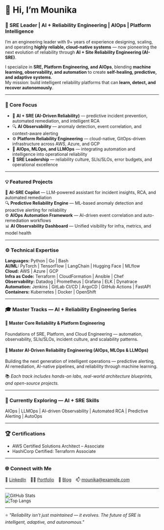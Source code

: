 # 👋 Hi, I’m Mounika  
### 🚀 SRE Leader | AI + Reliability Engineering | AIOps | Platform Intelligence  

I’m an engineering leader with 9+ years of experience designing, scaling, and operating **highly reliable, cloud-native systems** — now pioneering the next evolution of reliability through **AI + Site Reliability Engineering (AI-SRE)**.

I specialize in **SRE, Platform Engineering, and AIOps**, blending **machine learning, observability, and automation** to create **self-healing, predictive, and adaptive systems**.  
My mission: build intelligent reliability platforms that can **learn, detect, and recover autonomously**.

---

### 🧭 Core Focus
- 🤖 **AI + SRE (AI-Driven Reliability)** — predictive incident prevention, automated remediation, and intelligent RCA  
- 🔍 **AI Observability** — anomaly detection, event correlation, and context-aware alerting  
- ⚙️ **Platform Reliability Engineering** — cloud-native, GitOps-driven infrastructure across AWS, Azure, and GCP  
- 🧩 **AIOps, MLOps, and LLMOps** — integrating automation and intelligence into operational reliability  
- 💼 **SRE Leadership** — reliability culture, SLIs/SLOs, error budgets, and operational excellence  

---

### 💡 Featured Projects
🤖 **AI-SRE Copilot** — LLM-powered assistant for incident insights, RCA, and automated remediation  
🔍 **Predictive Reliability Engine** — ML-based anomaly detection and proactive alerting for reliability  
⚙️ **AIOps Automation Framework** — AI-driven event correlation and auto-remediation workflows  
📊 **AI Observability Dashboard** — Unified visibility for infra, metrics, and model health  

---

### ⚙️ Technical Expertise
**Languages:** Python | Go | Bash  
**AI/ML:** PyTorch | TensorFlow | LangChain | Hugging Face | MLflow  
**Cloud:** AWS | Azure | GCP  
**Infra as Code:** Terraform | CloudFormation | Ansible | Chef  
**Observability:** Datadog | Prometheus | Grafana | ELK | Dynatrace  
**Automation:** Jenkins | GitLab CI/CD | ArgoCD | GitHub Actions | FastAPI  
**Containers:** Kubernetes | Docker | OpenShift  

---

### 🎓 Master Tracks — AI + Reliability Engineering Series

#### 🧩 **Master Core Reliability & Platform Engineering**
Foundations of SRE, Platform, and Cloud Engineering — automation, observability, SLIs/SLOs, incident culture, and scalability patterns.

#### 🤖 **Master AI-Driven Reliability Engineering (AIOps, MLOps & LLMOps)**
Building the next generation of intelligent operations — predictive alerting, AI remediation, AI-native pipelines, and reliability through machine learning.

📚 *Each track includes hands-on labs, real-world architecture blueprints, and open-source projects.*

---

### 🧠 Currently Exploring — AI + SRE Skills
AIOps | LLMOps | AI-driven Observability | Automated RCA | Predictive Alerting | AutoOps

---

### 🏆 Certifications
- AWS Certified Solutions Architect – Associate  
- HashiCorp Certified: Terraform Associate  

---

### 🌐 Connect with Me
💼 [LinkedIn](#) 🧑‍💻 [Portfolio](#) 🧠 [Blog](#) 📫 mounika@example.com  

---

![GitHub Stats](https://github-readme-stats.vercel.app/api?username=Moni0617&show_icons=true&theme=radical)  
![Top Langs](https://github-readme-stats.vercel.app/api/top-langs/?username=Moni0617&layout=compact)

---

⭐ *"Reliability isn’t just maintained — it evolves. The future of SRE is intelligent, adaptive, and autonomous."*
